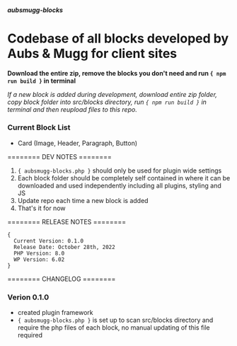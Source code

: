 ##### aubsmugg-blocks

# Codebase of all blocks developed by Aubs & Mugg for client sites
**Download the entire zip, remove the blocks you don't need and run `{ npm run build }` in terminal**

*If a new block is added during development, download entire zip folder, copy block folder into src/blocks directory, run `{ npm run build }` in terminal and then reupload files to this repo.*

### Current Block List
- Card (Image, Header, Paragraph, Button)




======== DEV NOTES ========
1. `{ aubsmugg-blocks.php }` should only be used for plugin wide settings
2. Each block folder should be completely self contained in where it can be downloaded and used independently including all plugins, styling and JS
3. Update repo each time a new block is added
4. That's it for now



======== RELEASE NOTES ========
```
{
  Current Version: 0.1.0
  Release Date: October 28th, 2022
  PHP Version: 8.0
  WP Version: 6.02
}
```


======== CHANGELOG ========
### Verion 0.1.0
- created plugin framework
- `{ aubsmugg-blocks.php }` is set up to scan src/blocks directory and require the php files of each block, no manual updating of this file required
